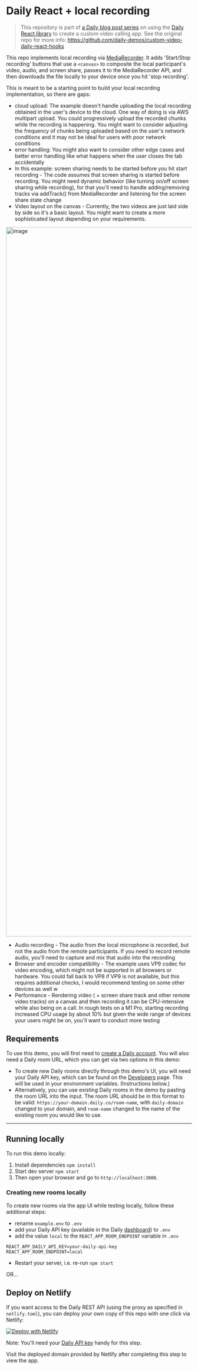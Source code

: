 # Daily React + local recording

> This repository is part of [a Daily blog post series](<[https://www.daily.co/blog/custom-video-app-with-daily-react-hooks-part-one/](https://www.daily.co/blog/tag/daily-react-hooks/)>) on using the [Daily React library](https://docs.daily.co/reference/daily-react) to create a custom video calling app.
> See the original repo for more info: https://github.com/daily-demos/custom-video-daily-react-hooks

This repo implements local recording via [MediaRecorder](https://developer.mozilla.org/en-US/docs/Web/API/MediaRecorder). It adds 'Start/Stop recording' buttons that use a `<canvas>` to composite the local participant's video, audio, and screen share, passes it to the MediaRecorder API, and then downloads the file locally to your device once you hit 'stop recording'.

This is meant to be a starting point to build your local recording implementation, so there are gaps:
- cloud upload: The example doesn't handle uploading the local recording obtained in the user's device to the cloud. One way of doing is via AWS multipart upload. You could progressively upload the recorded chunks while the recording is happening. You might want to consider adjusting the frequency of chunks being uploaded based on the user's network conditions and it may not be ideal for users with poor network conditions
- error handling: You might also want to consider other edge cases and better error handling like what happens when the user closes the tab accidentally
- In this example: screen sharing needs to be started before you hit start recording - The code assumes that screen sharing is started before recording. You might need dynamic behavior (like turning on/off screen sharing while recording), for that you'll need to handle adding/removing tracks via addTrack() from MediaRecorder and listening for the screen share state change
- Video layout on the canvas - Currently, the two videos are just laid side by side so it's a basic layout. You might want to create a more sophisticated layout depending on your requirements.
<img width="1919" alt="image" src="https://github.com/daily-solutions/daily-react-local-recording-example/assets/32199592/c0fe3e6c-a867-4687-a528-eb2dc56e03d9">

- Audio recording - The audio from the local microphone is recorded, but not the audio from the remote participants. If you need to record remote audio, you'll need to capture and mix that audio into the recording
- Browser and encoder compatibility - The example uses VP9 codec for video encoding, which might not be supported in all browsers or hardware. You could fall back to VP8 if VP9 is not available, but this requires additional checks, I would recommend testing on some other devices as well w
- Performance - Rendering video ( + screen share track and other remote video tracks) on a canvas and then recording it can be CPU-intensive while also being on a call. In rough tests on a M1 Pro, starting recording increased CPU usage by about 10% but given the wide range of devices your users might be on, you'll want to conduct more testing


## Requirements

To use this demo, you will first need to [create a Daily account](https://dashboard.daily.co/signup). You will also need a Daily room URL, which you can get via two options in this demo:

- To create new Daily rooms directly through this demo's UI, you will need your Daily API key, which can be found on the [Developers](https://dashboard.daily.co/developers) page. This will be used in your environment variables. (Instructions below.)
- Alternatively, you can use existing Daily rooms in the demo by pasting the room URL into the input. The room URL should be in this format to be valid: `https://your-domain.daily.co/room-name`, with `daily-domain` changed to your domain, and `room-name` changed to the name of the existing room you would like to use.

---

## Running locally

To run this demo locally:

1. Install dependencies `npm install`
2. Start dev server `npm start`
3. Then open your browser and go to `http://localhost:3000`.

### Creating new rooms locally

To create new rooms via the app UI while testing locally, follow these additional steps:

- rename `example.env` to `.env`
- add your Daily API key (available in the Daily [dashboard](https://dashboard.daily.co/developers)) to `.env`
- add the value `local` to the `REACT_APP_ROOM_ENDPOINT` variable in `.env`

```dotenv
REACT_APP_DAILY_API_KEY=your-daily-api-key
REACT_APP_ROOM_ENDPOINT=local
```

- Restart your server, i.e. re-run `npm start`

OR...

## Deploy on Netlify

If you want access to the Daily REST API (using the proxy as specified in `netlify.toml`), you can deploy your own copy of this repo with one click via Netlify:

[![Deploy with Netlify](https://www.netlify.com/img/deploy/button.svg)](https://app.netlify.com/start/deploy?repository=https://github.com/daily-demos/custom-video-daily-react-hooks)

Note: You'll need your [Daily API key](https://dashboard.daily.co/developers) handy for this step.

Visit the deployed domain provided by Netlify after completing this step to view the app.
